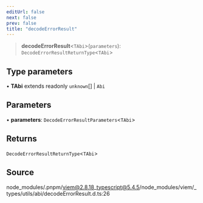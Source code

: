 ```yaml
---
editUrl: false
next: false
prev: false
title: "decodeErrorResult"
---
```


> **decodeErrorResult**\<`TAbi`\>(`parameters`): `DecodeErrorResultReturnType`\<`TAbi`\>

## Type parameters

• **TAbi** extends readonly `unknown`[] \| `Abi`

## Parameters

• **parameters**: `DecodeErrorResultParameters`\<`TAbi`\>

## Returns

`DecodeErrorResultReturnType`\<`TAbi`\>

## Source

node\_modules/.pnpm/viem@2.8.18\_typescript@5.4.5/node\_modules/viem/\_types/utils/abi/decodeErrorResult.d.ts:26
